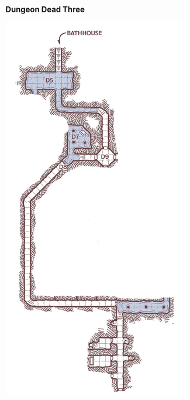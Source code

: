
## Dungeon Dead Three

<img src="/images/Dungeon Dead Three_part1.jpg" alt="legacyofthehellrider" title="legacy of the hellrider"  >
